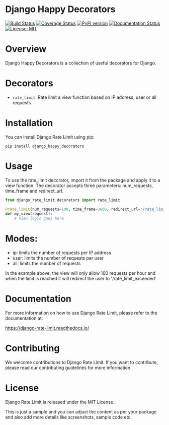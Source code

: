 # Django Happy Decorators

[![Build Status](https://travis-ci.org/rodrigobdz/django-happy-decorators.svg?branch=master)](https://travis-ci.org/rodrigobdz/django-happy-decorators)
[![Coverage Status](https://coveralls.io/repos/github/rodrigobdz/django-happy-decorators/badge.svg?branch=master)](https://coveralls.io/github/rodrigobdz/django-happy-decorators?branch=master)
[![PyPI version](https://badge.fury.io/py/django-happy-decorators.svg)](https://badge.fury.io/py/django-happy-decorators)
[![Documentation Status](https://readthedocs.org/projects/django-happy-decorators/badge/?version=latest)](https://django-happy-decorators.readthedocs.io/en/latest/?badge=latest)
[![License: MIT](https://img.shields.io/badge/License-MIT-yellow.svg)](https://opensource.org/licenses/MIT)


# Overview

Django Happy Decorators is a collection of useful decorators for Django.

# Decorators

- `rate_limit`: Rate limit a view function based on IP address, user or all requests.

# Installation

You can install Django Rate Limit using pip:

`pip install django_happy_decorators`


# Usage

To use the rate_limit decorator, import it from the package and apply it to a view function. The decorator accepts three parameters: num_requests, time_frame and redirect_url.

```python
from django_rate_limit.decorators import rate_limit

@rate_limit(num_requests=100, time_frame=3600, redirect_url='/rate_limit_exceeded', mode='ip')
def my_view(request):
    # View logic goes here

```

# Modes:

- ip: limits the number of requests per IP address
- user: limits the number of requests per user
- all: limits the number of requests

In the example above, the view will only allow 100 requests per hour and when the limit is reached it will redirect the user to '/rate_limit_exceeded'


# Documentation

For more information on how to use Django Rate Limit, please refer to the documentation at:

https://django-rate-limit.readthedocs.io/


# Contributing

We welcome contributions to Django Rate Limit. If you want to contribute, please read our contributing guidelines for more information.

# License

Django Rate Limit is released under the MIT License.

This is just a sample and you can adjust the content as per your package and also add more details like screenshots, sample code etc.
